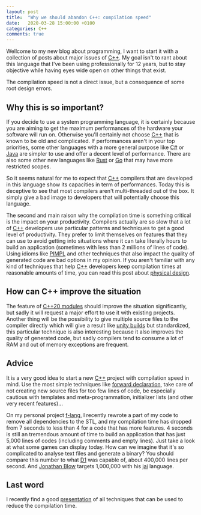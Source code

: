 ```yaml
---
layout: post
title:  "Why we should abandon C++: compilation speed"
date:   2020-03-28 15:00:00 +0100
categories: C++
comments: true
---
```

Wellcome to my new blog about programming, I want to start it with a collection of posts about major issues of [C++]. My
goal isn't to rant about this language that I've been using professionally for 12 years, but to stay objective while
having eyes wide open on other things that exist.

The compilation speed is not a direct issue, but a consequence of some root design errors.

## Why this is so important?
If you decide to use a system programming language, it is certainly because you are aiming to get the maximum
performances of the hardware your software will run on. Otherwise you'll certainly not choose [C++] that is known to be
old and complicated. If performances aren't in your top priorities, some other languages with a more general purpose
like [C#] or [Java] are simpler to use and offer a decent level of performance. There are also some other new languages
like [Rust] or [Go] that may have more restricted scopes.

So it seems natural for me to expect that [C++] compilers that are developed in this language show its capacities in
term of performances. Today this is deceptive to see that most compilers aren't multi-threaded out of the box. It simply
give a bad image to developers that will potentially choose this language.

The second and main raison why the compilation time is something critical is the impact on your productivity. Compilers
actually are so slow that a lot of [C++] developers use particular patterns and techniques to get a good level of
productivity. They prefer to limit themselves on features that they can use to avoid getting into situations where
it can take literally hours to build an application (sometimes with less than 2 millions of lines of code).
Using idioms like [PIMPL] and other techniques that also impact the quality of generated code are bad options in my
opinion. If you aren't familiar with any kind of techniques that help [C++] developers keep compilation times at
reasonable amounts of time, you can read this post about [physical design].

## How can C++ improve the situation
The feature of [C++20 modules] should improve the situation significantly, but sadly it will request a major effort to
use it with existing projects. Another thing will be the possibility to give multiple source files to the compiler
directly which will give a result like [unity builds] but standardized, this particular technique is also interesting
because it also improves the quality of generated code, but sadly compilers tend to consume a lot of RAM and out of
memory exceptions are frequent.

## Advice
It is a very good idea to start a new [C++] project with compilation speed in mind. Use the most simple techniques like
[forward declaration], take care of not creating new source files for too few lines of code, be especially cautious with
templates and meta-programmation, initializer lists (and other very recent features)...

On my personal project [f-lang], I recently rewrote a part of my code to remove all dependencies to the STL, and my
compilation time has dropped from 7 seconds to less than 4 for a code that has more features. 4 seconds is still an
tremendous amount of time to build an application that has just 5,000 lines of codes (including comments and empty
lines). Just take a look at what some games can display today. How can we imagine that it's so complicated to analyse
text files and generate a binary? You should compare this number to what [D1] was capable of, about 400,000 lines per
second. And [Jonathan Blow] targets 1,000,000 with his [jai] language.

## Last word
I recently find a good [presentation] of all techniques that can be used to reduce the compilation time.

[C#]: http://csharp.net/
[Java]: https://www.java.com/en/
[Rust]: https://www.rust-lang.org/
[Go]: https://golang.org/
[PIMPL]: https://en.cppreference.com/w/cpp/language/pimpl
[physical design]: https://ourmachinery.com/post/physical-design/
[precompiled headers]: https://en.wikipedia.org/wiki/Precompiled_header
[unity builds]: https://en.wikipedia.org/wiki/Single_Compilation_Unit
[forward declaration]: https://en.wikipedia.org/wiki/Forward_declaration
[f-lang]: https://github.com/Flamaros/f-lang
[D]: https://dlang.org/
[D1]: https://digitalmars.com/d/1.0/index.html
[jai]: https://inductive.no/jai/
[Jonathan Blow]: https://en.wikipedia.org/wiki/Jonathan_Blow
[C++]: https://isocpp.org/
[C++20 modules]: https://isocpp.org/files/papers/p1103r2.pdf
[presentation]: https://fr.slideshare.net/corehard_by/the-hitchhikers-guide-to-faster-builds-viktor-kirilov-corehard-spring-2019